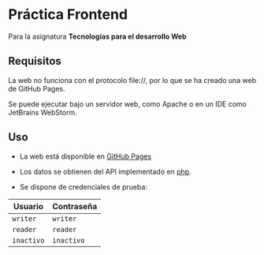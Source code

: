 # Práctica Frontend 
Para la asignatura **Tecnologías para el desarrollo Web**

## Requisitos
La web no funciona con el protocolo file://, por lo que se ha creado una web de GitHub Pages.

Se puede ejecutar bajo un servidor web, como Apache o en un IDE como JetBrains WebStorm.

## Uso
- La web está disponible en [GitHub Pages](https://zugazagoitia.github.io/tdw-frontend/)

- Los datos se obtienen del API implementado en [php](https://github.com/zugazagoitia/TDW-practica-php).

- Se dispone de credenciales de prueba:

| Usuario       | Contraseña |
|---------------|------------|
| `writer`   | `writer`   |
| `reader` | `reader` |
| `inactivo` | `inactivo`   |
